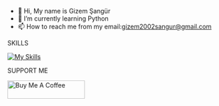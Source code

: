 - 👋 Hi, My name is Gizem Şangür
- 🌱 I’m currently learning Python 
- 📫 How to reach me from my email:gizem2002sangur@gmail.com

<!---
gizemsangur1/gizemsangur1 is a ✨ special ✨ repository because its `README.md` (this file) appears on your GitHub profile.
You can click the Preview link to take a look at your changes.
--->

SKILLS

[![My Skills](https://skills.thijs.gg/icons?i=cpp,html,css,python,c#&theme=light)](https://skills.thijs.gg)


SUPPORT ME

<a href="https://www.buymeacoffee.com/gizemsangur" target="_blank"><img src="https://cdn.buymeacoffee.com/buttons/default-orange.png" alt="Buy Me A Coffee" height="41" width="174"></a>
